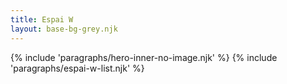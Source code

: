 ```yaml
---
title: Espai W
layout: base-bg-grey.njk
---
```

{% include 'paragraphs/hero-inner-no-image.njk' %}
{% include 'paragraphs/espai-w-list.njk' %}